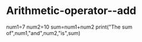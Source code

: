 # Arithmetic-operator--add
num1=7
num2=10
sum=num1+num2
print("The sum of",num1,"and",num2,"is",sum)
